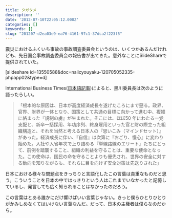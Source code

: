 ```yaml
---
title: タガタメ
description: ''
date: '2012-07-10T22:05:12.000Z'
categories: []
keywords: []
slug: "201207-d2ea03e9-ea76-4161-97c1-37dca2f223f5"
---
```

震災におけるふくいち事故の事故調査委員会というのは、いくつかあるんだけれども、先日国会事故調査委員会の報告書が出てきた。意外なことにSlideShareで提供されていた。

\[slideshare id=13550588&doc=naiicyouyaku-120705052335-phpapp02&type=d\]

International Business Times([日本語記事](http://jp.ibtimes.com/articles/32802/20120708/37239/page1.htm))によると、黒川委員長は次のように語ったらしい。

> 「根本的な原因は、日本が高度経済成長を遂げたころにまで遡る。政界、官界、財界が一体となり、国策として共通の目標に向かって進む中、複雑に絡まった『規制の虜』が生まれた。そこには、ほぼ50 年にわたる一党支配と、新卒一括採用、年功序列、終身雇用といった官と財の際立った組織構造と、それを当然と考える日本人の『思いこみ（マインドセット）』があった。経済成長に伴い、『自信』は次第に『おごり、慢心』に変わり始めた。入社や入省年次で上り詰める『単線路線のエリート』たちにとって、前例を踏襲すること、組織の利益を守ることは、重要な使命となった。この使命は、国民の命を守ることよりも優先され、世界の安全に対する動向を知りながらも、それらに目を向けず安全対策は先送りされた」

日本における様々な問題点をきっちりと言語化したこの言葉は貴重なものだと思う。こういうことを日本の中ではっきりという人はこれまでいなかったと記憶しているし、発言しても広く知られることはなかったのだろう。

この言葉はとある誰かにだけ響けばいい言葉じゃない。きっと僕らひとりひとりがかみしめなくてはいけない言葉なんだ。だって、日本の主権者は僕らなのだから。